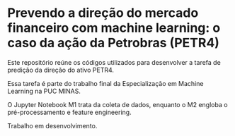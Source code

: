 # Prevendo a direção do mercado financeiro com machine learning: o caso da ação da Petrobras (PETR4)

Este repositório reúne os códigos utilizados para desenvolver a tarefa de predição da direção do ativo PETR4.

Essa tarefa é parte do trabalho final da Especialização em Machine Learning na PUC MINAS.

O Jupyter Notebook M1 trata da coleta de dados, enquanto o M2 engloba o pré-processamento e feature engineering.

Trabalho em desenvolvimento.
